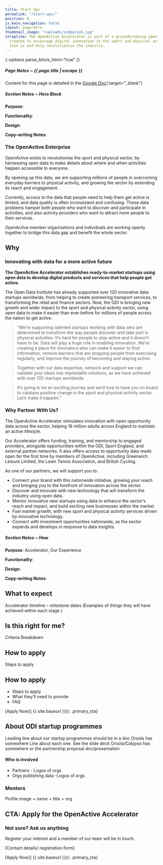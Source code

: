 ```yaml
---
title: Start Ups
permalink: "/start-ups/"
position: 6
is_main_navigation: false
layout: page-hero
thumbnail_image: "/uploads/sideplank.jpg"
strapline: The OpenActive Accelerator is part of a groundbreaking open data initiative
  created to encourage digital innovation in the sport and physical activity sector.
  Join us and help revolutionise the industry.
---
```


{::options parse_block_html="true" /}

<article class="note-wrap">
<div class="notes">

##### Page Notes ~ {{ page.title | escape }}
Content for this page is detailed in the
[Google Doc](https://drive.google.com/open?id=1QgpdX_6fONlRttYt4qCld9u-v3dyMH9migaT9cjCjEM){:target="_blank"}

</div>
</article>

<article class="note-wrap">
<div class="notes">

##### Section Notes ~ Hero Block
**Purpose**:

**Functionality**:

**Design**:

**Copy-writing Notes**:

</div>
</article>


<article>
<div class="one">

### The OpenActive Enterprise

OpenActive exists to revolutionise the sport and physical sector, by harnessing open data to make details about where and when activities happen accessible to everyone. 

By opening up this data, we are supporting millions of people in overcoming everyday barriers to physical activity, and growing the sector by extending its reach and engagement.

Currently, access to the data that people need to help them get active is limited, and data quality is often inconsistent and confusing. These data problems hamper both people who want to discover and participate in activities, and also activity providers who want to attract more people to their services.

OpenActive member organisations and individuals are working openly together to bridge this data gap and benefit the whole sector. 

</div>
</article>

<article>
<h2 class="sub-heading-two">Why</h2>
<div class="one">


### Innovating with data for a more active future

**The OpenActive Accelerator establishes ready-to-market startups using open data to develop digital products and services that help people get active.**

The Open Data Institute has already supported over 120 innovative data startups worldwide, from helping to create pioneering transport services, to transforming the retail and finance sectors. Now, the ODI is bringing new growth and wider impact to the sport and physical activity sector, using open data to make it easier than ever before for millions of people across the nation to get active.  

>“We’re supporting talented startups working with data who are determined to transform the way people discover and take part in physical activities. It’s hard for people to stay active and it doesn’t have to be. Data will play a huge role in enabling innovation. We’re creating a place for innovators who can make it easier to find information, remove barriers that are stopping people from exercising regularly, and improve the journey of becoming and staying active.

>Together with our data expertise, network and support we can validate your ideas into marketable solutions, as we have achieved with over 120 startups worldwide.

>It’s going to be an exciting journey and we’d love to have you on board to catalase positive change in the sport and physical activity sector. Let’s make it happen.”


### Why Partner With Us?

The OpenActive Accelerator stimulates innovation with open opportunity data across the sector, helping 18 million adults across England to maintain an active lifestyle. 

Our Accelerator offers funding, training, and mentorship to engaged providers, alongside opportunities within the ODI, Sport England, and external partner networks. It also offers access to opportunity data made open for the first time by members of OpenActive, including Greenwich Leisure Limited, the Lawn Tennis Association, and British Cycling.

As one of our partners, we will support you to:

* Connect your brand with this nationwide initiative, growing your reach and bringing you to the forefront of innovation across the sector. 
* Discover and innovate with new technology that will transform the industry using open data.
* Mentor innovative new startups using data to enhance the sector’s reach and impact, and build exciting new businesses within the market.
* Fuel market growth, with new sport and physical activity services driven by innovative technology.
* Connect with investment opportunities nationwide, as the sector expands and develops in response to data insights.

</div>
</article>


<article class="note-wrap">
<div class="notes">

##### Section Notes ~ How
**Purpose**: Accelerator, Our Experience

**Functionality**:

**Design**:

**Copy-writing Notes**:

</div>
</article>

<article>
<h2 class="sub-heading-two">What to expect</h2>

<div class="one">

Accelerator timeline – milestone dates (Examples of things they will have achieved within each stage
)

</div>
</article>

<article>
<h2 class="sub-heading-two">Is this right for me?</h2>

<div class="one">

Criteria Breakdown

</div>
</article>

<article>
<h2 class="sub-heading-two">How to apply</h2>

<div class="one">
Steps to apply

</div>
</article>

<article>
<h2 class="sub-heading-two">How to apply</h2>

<div class="one">

* Steps to apply
* What they’ll need to provide
* FAQ


</div>
</article>

<article>
<div class="one">
[Apply Now]( {{ site.baseurl }}){: .primary_cta}

</div>
</article>

<article>
<h2 class="sub-heading-two">About ODI startup programmes</h2>

<div class="one">

Leading line about our startup programmes should be in a doc Orsola has somewhere
Line about each one. See the slide deck Orsola/Calypso has somewhere or the partnership proposal doc/presentation

#### Who is involved
* Partners - Logos of orgs
* Orgs publishing data -Logos of orgs

</div>
<div class="one">

### Mentors
Profile image + name + title + org
</div>
</article>


<article>
<h2 class="sub-heading-two">CTA: Apply for the OpenActive Accelerator</h2>


<div class="one">


### Not sure? Ask us anything
Register your interest and a member of our team will be in touch.

[Contact details/ registration form]

[Apply Now]( {{ site.baseurl }}){: .primary_cta}

</div>

</article>